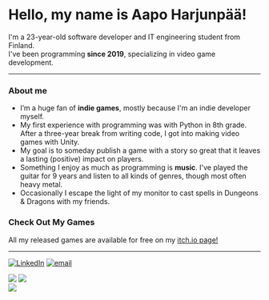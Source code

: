 # Hello, my name is Aapo Harjunpää!

I'm a 23-year-old software developer and IT engineering student from Finland.  
I've been programming **since 2019**, specializing in video game development.

---
### About me
- I’m a huge fan of **indie games**, mostly because I'm an indie developer myself.
- My first experience with programming was with Python in 8th grade. After a three-year break from writing code, I got into making video games with Unity.
- My goal is to someday publish a game with a story so great that it leaves a lasting (positive) impact on players.
- Something I enjoy as much as programming is **music**. I've played the guitar for 9 years and listen to all kinds of genres, though most often heavy metal.
- Occasionally I escape the light of my monitor to cast spells in Dungeons & Dragons with my friends.


### Check Out My Games
All my released games are available for free on my [itch.io page!](https://iamaaven.itch.io/)

---
[![LinkedIn](https://img.shields.io/badge/LinkedIn-%230077B5.svg?logo=linkedin&logoColor=white)](https://linkedin.com/in/aapo-harjunpää) [![email](https://img.shields.io/badge/Email-D14836?logo=gmail&logoColor=white)](mailto:a.harjunpaa02@gmail.com)

![](https://github-readme-stats.vercel.app/api?username=iamaaven&theme=github_dark&hide_border=true&include_all_commits=true&count_private=true)
![](https://github-readme-stats.vercel.app/api/top-langs/?username=iamaaven&theme=github_dark&hide_border=true&include_all_commits=true&count_private=true&layout=compact)<br/>
![](https://github-readme-streak-stats.herokuapp.com/?user=iamaaven&theme=github_dark&hide_border=true)<br/>

<!-- Proudly created with GPRM ( https://gprm.itsvg.in ) -->
